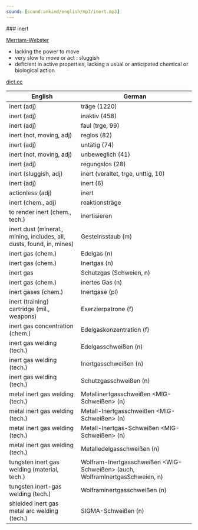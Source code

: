 ```yaml
---
sound: [sound:ankimd/english/mp3/inert.mp3]
---
```


\### inert

[Merriam-Webster](https://www.merriam-webster.com/dictionary/inert)

- lacking the power to move
- very slow to move or act : sluggish
- deficient in active properties, lacking a usual or anticipated chemical or biological action

[dict.cc](https://www.dict.cc/inert)

| English        | German       |
| -------------- | ------------ |
| inert (adj) | träge (1220) |
| inert (adj) | inaktiv (458) |
| inert (adj) | faul (trge, 99) |
| inert (not, moving, adj) | reglos (82) |
| inert (adj) | untätig (74) |
| inert (not, moving, adj) | unbeweglich (41) |
| inert (adj) | regungslos (28) |
| inert (sluggish, adj) | inert (veraltet, trge, unttig, 10) |
| inert (adj) | inert (6) |
| actionless (adj) | inert |
| inert (chem., adj) | reaktionsträge |
| to render inert (chem., tech.) | inertisieren |
| inert dust (mineral., mining, includes, all, dusts, found, in, mines) | Gesteinsstaub (m) |
| inert gas (chem.) | Edelgas (n) |
| inert gas (chem.) | Inertgas (n) |
| inert gas | Schutzgas (Schweien, n) |
| inert gas (chem.) | inertes Gas (n) |
| inert gases (chem.) | Inertgase (pl) |
| inert (training) cartridge (mil., weapons) | Exerzierpatrone (f) |
| inert gas concentration (chem.) | Edelgaskonzentration (f) |
| inert gas welding <IGW> (tech.) | Edelgasschweißen (n) |
| inert gas welding <IGW> (tech.) | Inertgasschweißen (n) |
| inert gas welding <IGW> (tech.) | Schutzgasschweißen (n) |
| metal inert gas <MIG> welding (tech.) | Metallinertgasschweißen <MIG-Schweißen> (n) |
| metal inert gas <MIG> welding (tech.) | Metall-Inertgasschweißen <MIG-Schweißen> (n) |
| metal inert gas <MIG> welding (tech.) | Metall-Inertgas-Schweißen <MIG-Schweißen> (n) |
| metal inert gas welding <MIGW> (tech.) | Metalledelgasschweißen (n) |
| tungsten inert gas welding <TIG welding> (material, tech.) | Wolfram-Inertgasschweißen <WIG-Schweißen> (auch, WolframInertgasSchweien, n) |
| tungsten inert-gas welding <TIG> (tech.) | Wolframinertgasschweißen <WIG> (n) |
| shielded inert gas metal arc welding <SIGMA welding> (tech.) | SIGMA-Schweißen (n) |
